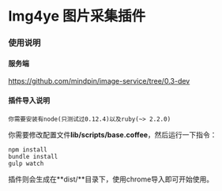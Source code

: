 # Img4ye 图片采集插件
### 使用说明
#### 服务端
https://github.com/mindpin/image-service/tree/0.3-dev

#### 插件导入说明
```
你需要安装有node(只测试过0.12.4)以及ruby(~> 2.2.0)
```

你需要修改配置文件**lib/scripts/base.coffee**，然后运行一下指令：
```shell
npm install
bundle install
gulp watch
```

插件则会生成在**dist/**目录下，使用chrome导入即可开始使用。
